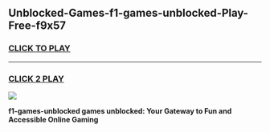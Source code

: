 
## Unblocked-Games-f1-games-unblocked-Play-Free-f9x57
<h3>
<a href="https://premium76.site?title=f1-games-unblocked&ref=09A">CLICK TO PLAY</a></h3>
<hr>

<h3>
<a href="https://premium76.site?title=f1-games-unblocked&ref=09A">CLICK 2 PLAY</a>
  
</h3>

<a href="https://premium76.site?title=f1-games-unblocked&ref=09A"><img src="https://clearcache.store/games.png"></a>


**f1-games-unblocked games unblocked: Your Gateway to Fun and Accessible Online Gaming**
